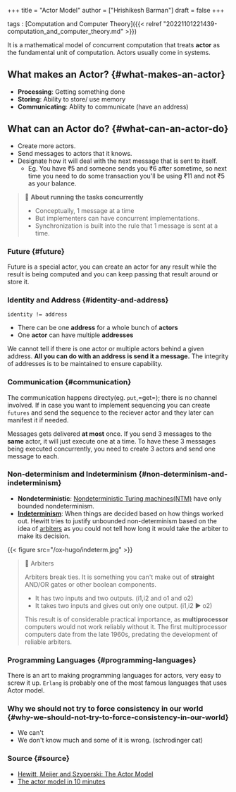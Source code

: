 +++
title = "Actor Model"
author = ["Hrishikesh Barman"]
draft = false
+++

tags
: [Computation and Computer Theory]({{< relref "20221101221439-computation_and_computer_theory.md" >}})

It is a mathematical model of concurrent computation that treats **actor** as the fundamental unit of computation. Actors usually come in systems.


## What makes an Actor? {#what-makes-an-actor}

-   **Processing**: Getting something done
-   **Storing**: Ability to store/ use memory
-   **Communicating**: Ablity to communicate (have an address)


## What can an Actor do? {#what-can-an-actor-do}

-   Create more actors.
-   Send messages to actors that it knows.
-   Designate how it will deal with the next message that is sent to itself.
    -   Eg. You have ₹5 and someone sends you ₹6 after sometime, so next time you need to do some transaction you'll be using ₹11 and not ₹5 as your balance.

> 📝 **About running the tasks concurrently**
>
> -   Conceptually, 1 message at a time
> -   But implementers can have concurrent implementations.
> -   Synchronization is built into the rule that 1 message is sent at a time.


### Future {#future}

Future is a special actor, you can create an actor for any result while the result is being computed and you can keep passing that result around or store it.


### Identity and Address {#identity-and-address}

```text
identity != address
```

-   There can be one **address** for a whole bunch of **actors**
-   One **actor** can have multiple **addresses**

We cannot tell if there is one actor or multiple actors behind a given address. **All you can do with an address is send it a message.** The integrity of addresses is to be maintained to ensure capability.


### Communication {#communication}

The communication happens directy(eg. `put`,=get=); there is no channel involved. If in case you want to implement sequencing you can create `futures` and send the sequence to the reciever actor and they later can manifest it if needed.

Messages gets delivered **at most** once. If you send 3 messages to the **same** actor, it will just execute one at a time. To have these 3 messages being executed concurrently, you need to create 3 actors and send one message to each.


### Non-determinism and Indeterminism {#non-determinism-and-indeterminism}

-   **Nondeterministic**: [Nondeterministic Turing machines(NTM)](https://en.wikipedia.org/wiki/Nondeterministic_Turing_machine) have only bounded nondeterminism.
-   **[Indeterminism](https://en.wikipedia.org/wiki/Unbounded_nondeterminism)**: When things are decided based on how things worked out. Hewitt tries to justify unbounded non-determinism based on the idea of [arbiters](https://en.wikipedia.org/wiki/Arbiter_(electronics)) as you could not tell how long it would take the arbiter to make its decision.

{{< figure src="/ox-hugo/indeterm.jpg" >}}

> 📝 Arbiters
>
> Arbiters break ties. It is something you can't make out of **straight** AND/OR gates or other boolean components.
>
> -   It has two inputs and two outputs. (i1,i2 and o1 and o2)
> -   It takes two inputs and gives out only one output. (i1,i2 ▶️ o2)
>
> This result is of considerable practical importance, as **multiprocessor** computers would not work reliably without it. The first multiprocessor computers date from the late 1960s, predating the development of reliable arbiters.


### Programming Languages {#programming-languages}

There is an art to making programming languages for actors, very easy to screw it up. `Erlang` is probably one of the most famous languages that uses Actor model.


### Why we should not try to force consistency in our world {#why-we-should-not-try-to-force-consistency-in-our-world}

-   We can't
-   We don't know much and some of it is wrong. (schrodinger cat)


### Source {#source}

-   [Hewitt, Meijer and Szyperski: The Actor Model](https://www.youtube.com/watch?v=7erJ1DV_Tlo)
-   [The actor model in 10 minutes](https://www.brianstorti.com/the-actor-model/)
